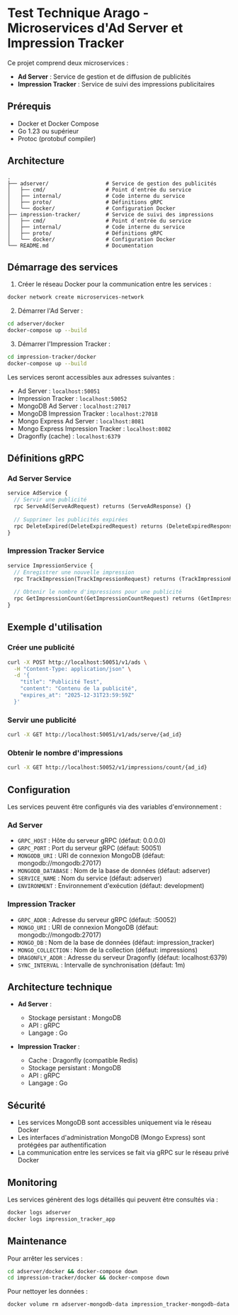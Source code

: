 # Test Technique Arago - Microservices d'Ad Server et Impression Tracker

Ce projet comprend deux microservices :
- **Ad Server** : Service de gestion et de diffusion de publicités
- **Impression Tracker** : Service de suivi des impressions publicitaires

## Prérequis

- Docker et Docker Compose
- Go 1.23 ou supérieur
- Protoc (protobuf compiler)

## Architecture

```
.
├── adserver/                  # Service de gestion des publicités
│   ├── cmd/                   # Point d'entrée du service
│   ├── internal/              # Code interne du service
│   ├── proto/                 # Définitions gRPC
│   └── docker/                # Configuration Docker
├── impression-tracker/        # Service de suivi des impressions
│   ├── cmd/                   # Point d'entrée du service
│   ├── internal/              # Code interne du service
│   ├── proto/                 # Définitions gRPC
│   └── docker/                # Configuration Docker
└── README.md                  # Documentation
```

## Démarrage des services

1. Créer le réseau Docker pour la communication entre les services :
```bash
docker network create microservices-network
```

2. Démarrer l'Ad Server :
```bash
cd adserver/docker
docker-compose up --build
```

3. Démarrer l'Impression Tracker :
```bash
cd impression-tracker/docker
docker-compose up --build
```

Les services seront accessibles aux adresses suivantes :
- Ad Server : `localhost:50051`
- Impression Tracker : `localhost:50052`
- MongoDB Ad Server : `localhost:27017`
- MongoDB Impression Tracker : `localhost:27018`
- Mongo Express Ad Server : `localhost:8081`
- Mongo Express Impression Tracker : `localhost:8082`
- Dragonfly (cache) : `localhost:6379`

## Définitions gRPC

### Ad Server Service

```protobuf
service AdService {
  // Servir une publicité
  rpc ServeAd(ServeAdRequest) returns (ServeAdResponse) {}
  
  // Supprimer les publicités expirées
  rpc DeleteExpired(DeleteExpiredRequest) returns (DeleteExpiredResponse) {}
}
```

### Impression Tracker Service

```protobuf
service ImpressionService {
  // Enregistrer une nouvelle impression
  rpc TrackImpression(TrackImpressionRequest) returns (TrackImpressionResponse) {}
  
  // Obtenir le nombre d'impressions pour une publicité
  rpc GetImpressionCount(GetImpressionCountRequest) returns (GetImpressionCountResponse) {}
}
```

## Exemple d'utilisation

### Créer une publicité

```bash
curl -X POST http://localhost:50051/v1/ads \
  -H "Content-Type: application/json" \
  -d '{
    "title": "Publicité Test",
    "content": "Contenu de la publicité",
    "expires_at": "2025-12-31T23:59:59Z"
  }'
```

### Servir une publicité

```bash
curl -X GET http://localhost:50051/v1/ads/serve/{ad_id}
```

### Obtenir le nombre d'impressions

```bash
curl -X GET http://localhost:50052/v1/impressions/count/{ad_id}
```

## Configuration

Les services peuvent être configurés via des variables d'environnement :

### Ad Server

- `GRPC_HOST` : Hôte du serveur gRPC (défaut: 0.0.0.0)
- `GRPC_PORT` : Port du serveur gRPC (défaut: 50051)
- `MONGODB_URI` : URI de connexion MongoDB (défaut: mongodb://mongodb:27017)
- `MONGODB_DATABASE` : Nom de la base de données (défaut: adserver)
- `SERVICE_NAME` : Nom du service (défaut: adserver)
- `ENVIRONMENT` : Environnement d'exécution (défaut: development)

### Impression Tracker

- `GRPC_ADDR` : Adresse du serveur gRPC (défaut: :50052)
- `MONGO_URI` : URI de connexion MongoDB (défaut: mongodb://mongodb:27017)
- `MONGO_DB` : Nom de la base de données (défaut: impression_tracker)
- `MONGO_COLLECTION` : Nom de la collection (défaut: impressions)
- `DRAGONFLY_ADDR` : Adresse du serveur Dragonfly (défaut: localhost:6379)
- `SYNC_INTERVAL` : Intervalle de synchronisation (défaut: 1m)

## Architecture technique

- **Ad Server** :
  - Stockage persistant : MongoDB
  - API : gRPC
  - Langage : Go

- **Impression Tracker** :
  - Cache : Dragonfly (compatible Redis)
  - Stockage persistant : MongoDB
  - API : gRPC
  - Langage : Go

## Sécurité

- Les services MongoDB sont accessibles uniquement via le réseau Docker
- Les interfaces d'administration MongoDB (Mongo Express) sont protégées par authentification
- La communication entre les services se fait via gRPC sur le réseau privé Docker

## Monitoring

Les services génèrent des logs détaillés qui peuvent être consultés via :
```bash
docker logs adserver
docker logs impression_tracker_app
```

## Maintenance

Pour arrêter les services :
```bash
cd adserver/docker && docker-compose down
cd impression-tracker/docker && docker-compose down
```

Pour nettoyer les données :
```bash
docker volume rm adserver-mongodb-data impression_tracker-mongodb-data impression_tracker-dragonfly-data
``` 